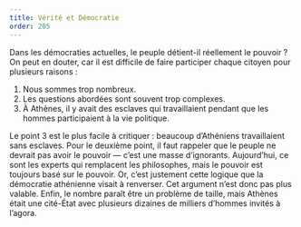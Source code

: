 ```yaml
---
title: Vérité et Démocratie
order: 205
---
```


Dans les démocraties actuelles, le peuple détient-il réellement le pouvoir ? On peut en douter, car il est difficile de faire participer chaque citoyen pour plusieurs raisons :

1. Nous sommes trop nombreux.
2. Les questions abordées sont souvent trop complexes.
3. À Athènes, il y avait des esclaves qui travaillaient pendant que les hommes participaient à la vie politique.

Le point 3 est le plus facile à critiquer : beaucoup d’Athéniens travaillaient sans esclaves.
Pour le deuxième point, il faut rappeler que le peuple ne devrait pas avoir le pouvoir — c’est une masse d’ignorants.
Aujourd’hui, ce sont les experts qui remplacent les philosophes, mais le pouvoir est toujours basé sur le pouvoir.
Or, c’est justement cette logique que la démocratie athénienne visait à renverser. Cet argument n’est donc pas plus valable.
Enfin, le nombre paraît être un problème de taille, mais Athènes était une cité-État avec plusieurs dizaines de milliers d’hommes invités à l’agora.